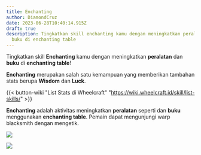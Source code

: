 ```yaml
---
title: Enchanting
author: DiamondCruz
date: 2023-06-28T10:40:14.915Z
draft: true
description: Tingkatkan skill enchanting kamu dengan meningkatkan peralatan dan
  buku di enchanting table
---
```

Tingkatkan skill **Enchanting** kamu dengan meningkatkan **peralatan** dan **buku** di **enchanting table**!

**Enchanting** merupakan salah satu kemampuan yang memberikan tambahan stats berupa **Wisdom** dan **Luck**. 

{{< button-wiki "List Stats di Wheelcraft" "https://wiki.wheelcraft.id/skill/list-skills/" >}} 

**Enchanting** adalah aktivitas meningkatkan **peralatan** seperti dan **buku** menggunakan **enchanting table**. Pemain dapat mengunjungi warp blacksmith dengan mengetik. 

![](/img/uploads/enchanttable.png)

![](/img/uploads/enchtable.png)